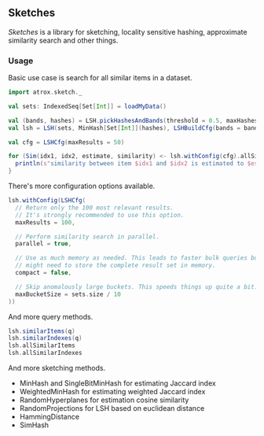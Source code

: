 ## Sketches

*Sketches* is a library for sketching, locality sensitive hashing,
approximate similarity search and other things.

### Usage

Basic use case is search for all similar items in a dataset.

```scala
import atrox.sketch._

val sets: IndexedSeq[Set[Int]] = loadMyData()

val (bands, hashes) = LSH.pickHashesAndBands(threshold = 0.5, maxHashes = 64)
val lsh = LSH(sets, MinHash[Set[Int]](hashes), LSHBuildCfg(bands = bands))

val cfg = LSHCfg(maxResults = 50)

for (Sim(idx1, idx2, estimate, similarity) <- lsh.withConfig(cfg).allSimilarItems) {
  println(s"similarity between item $idx1 and $idx2 is estimated to $estimate")
}
```

There's more configuration options available.

```scala
lsh.withConfig(LSHCfg(
  // Return only the 100 most relevant results.
  // It's strongly recommended to use this option.
  maxResults = 100,

  // Perform similarity search in parallel.
  parallel = true,

  // Use as much memory as needed. This leads to faster bulk queries but
  // might need to store the complete result set in memory.
  compact = false,

  // Skip anomalously large buckets. This speeds things up quite a bit.
  maxBucketSize = sets.size / 10
))
```

And more query methods.

```scala
lsh.similarItems(q)
lsh.similarIndexes(q)
lsh.allSimilarItems
lsh.allSimilarIndexes
```

And more sketching methods.

- MinHash and SingleBitMinHash for estimating Jaccard index
- WeightedMinHash for estimating weighted Jaccard index
- RandomHyperplanes for estimation cosine similarity
- RandomProjections for LSH based on euclidean distance
- HammingDistance
- SimHash
